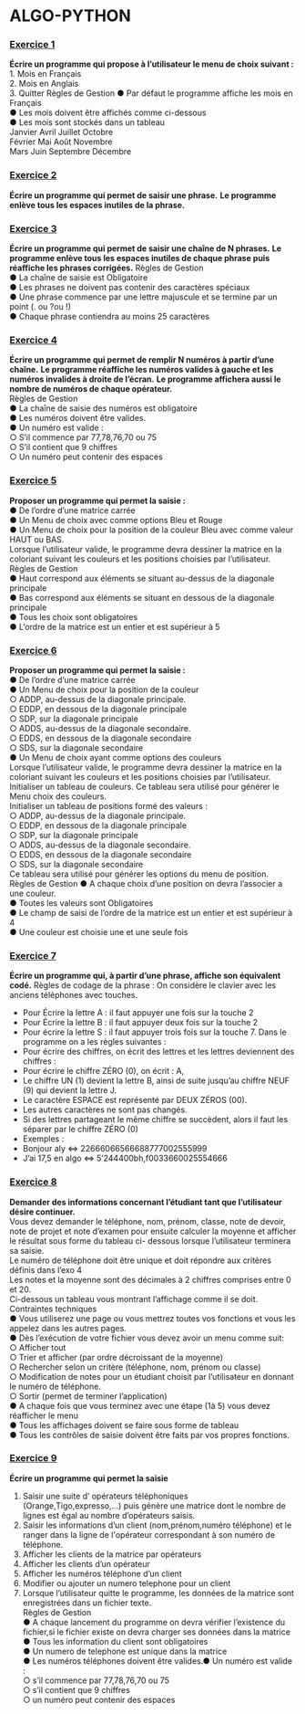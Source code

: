 # ALGO-PYTHON

### [Exercice 1](https://github.com/Annaa4/Sonatel-Academy_P5/blob/main/002-Algo_Python/exo1.py)
__Écrire un programme qui propose à l’utilisateur le menu de choix suivant :__   
    1. Mois en Français  
    2. Mois en Anglais  
    3. Quitter
    Règles de Gestion
    ● Par défaut le programme affiche les mois en Français  
    ● Les mois doivent être affichés comme ci-dessous  
    ● Les mois sont stockés dans un tableau   
Janvier Avril Juillet   Octobre  
Février Mai   Août      Novembre  
Mars    Juin  Septembre Décembre   
### [Exercice 2](https://github.com/Annaa4/Sonatel-Academy_P5/blob/main/002-Algo_Python/exo2.py)  
__Écrire un programme qui permet de saisir une phrase.__ __Le programme enlève tous les espaces inutiles de la phrase.__
### [Exercice 3](https://github.com/Annaa4/Sonatel-Academy_P5/blob/main/002-Algo_Python/exo3.py)
__Écrire un programme qui permet de saisir une chaîne de N phrases.__ __Le programme enlève tous les espaces inutiles de chaque phrase puis réaffiche les phrases corrigées.__
Règles de Gestion  
● La chaîne de saisie est Obligatoire  
● Les phrases ne doivent pas contenir des caractères spéciaux  
● Une phrase commence par une lettre majuscule et se termine par un point (. ou ?ou !)  
● Chaque phrase contiendra au moins 25 caractères  
### [Exercice 4](https://github.com/Annaa4/Sonatel-Academy_P5/blob/main/002-Algo_Python/exo4.py)
__Écrire un programme qui permet de remplir N numéros à partir d’une chaîne.__ __Le programme réaffiche les numéros valides à gauche et les numéros invalides à droite de l’écran.__ __Le programme affichera aussi le nombre de numéros de chaque opérateur.__  
Règles de Gestion  
● La chaîne de saisie des numéros est obligatoire  
● Les numéros doivent être valides.  
● Un numéro est valide :  
○ S’il commence par 77,78,76,70 ou 75  
○ S’il contient que 9 chiffres  
○ Un numéro peut contenir des espaces 
### [Exercice 5](https://github.com/Annaa4/Sonatel-Academy_P5/blob/main/002-Algo_Python/exo5.py)
__Proposer un programme qui permet la saisie :__  
● De l’ordre d’une matrice carrée  
● Un Menu de choix avec comme options Bleu et Rouge  
● Un Menu de choix pour la position de la couleur Bleu avec comme valeur HAUT ou
BAS.  
Lorsque l’utilisateur valide, le programme devra dessiner la matrice en la coloriant suivant les
couleurs et les positions choisies par l’utilisateur.  
Règles de Gestion  
● Haut correspond aux éléments se situant au-dessus de la diagonale principale  
● Bas correspond aux éléments se situant en dessous de la diagonale principale  
● Tous les choix sont obligatoires  
● L’ordre de la matrice est un entier et est supérieur à 5
### [Exercice 6](https://github.com/Annaa4/Sonatel-Academy_P5/blob/main/002-Algo_Python/exo6.py)
__Proposer un programme qui permet la saisie :__  
● De l’ordre d’une matrice carrée  
● Un Menu de choix pour la position de la couleur  
○ ADDP, au-dessus de la diagonale principale.  
○ EDDP, en dessous de la diagonale principale  
○ SDP, sur la diagonale principale  
○ ADDS, au-dessus de la diagonale secondaire.  
○ EDDS, en dessous de la diagonale secondaire  
○ SDS, sur la diagonale secondaire  
● Un Menu de choix ayant comme options des couleurs  
Lorsque l’utilisateur valide, le programme devra dessiner la matrice en la coloriant suivant les
couleurs et les positions choisies par l’utilisateur.  
Initialiser un tableau de couleurs. Ce tableau sera utilisé pour générer le Menu choix des
couleurs.  
Initialiser un tableau de positions formé des valeurs :  
○ ADDP, au-dessus de la diagonale principale.  
○ EDDP, en dessous de la diagonale principale  
○ SDP, sur la diagonale principale  
○ ADDS, au-dessus de la diagonale secondaire.  
○ EDDS, en dessous de la diagonale secondaire  
○ SDS, sur la diagonale secondaire  
Ce tableau sera utilisé pour générer les options du menu de position.  
Règles de Gestion
● A chaque choix d’une position on devra l’associer a une couleur.  
● Toutes les valeurs sont Obligatoires  
● Le champ de saisi de l’ordre de la matrice est un entier et est supérieur à 4  
● Une couleur est choisie une et une seule fois
### [Exercice 7](https://github.com/Annaa4/Sonatel-Academy_P5/blob/main/002-Algo_Python/exo7.py) 
__Écrire un programme qui, à partir d’une phrase, affiche son équivalent codé.__
Règles de codage de la phrase :
On considère le clavier avec les anciens téléphones avec touches.

- Pour Écrire la lettre A : il faut appuyer une fois sur la touche 2
- Pour Écrire la lettre B : il faut appuyer deux fois sur la touche 2
- Pour écrire la lettre S : il faut appuyer trois fois sur la touche 7.
Dans le programme on a les règles suivantes :
- Pour écrire des chiffres, on écrit des lettres et les lettres deviennent des chiffres :
- Pour écrire le chiffre ZÉRO (0), on écrit : A,
- Le chiffre UN (1) devient la lettre B, ainsi de suite jusqu’au chiffre NEUF (9) qui
devient la lettre J.
- Le caractère ESPACE est représenté par DEUX ZÉROS (00).
- Les autres caractères ne sont pas changés.
- Si des lettres partageant le même chiffre se succèdent, alors il faut les séparer par le
chiffre ZÉRO (0)
- Exemples :
- Bonjour aly ⇔ 22666066566688777002555999
- J’ai 17,5 en algo ⇔ 5’244400bh,f0033660025554666
### [Exercice 8](https://github.com/Annaa4/Sonatel-Academy_P5/blob/main/002-Algo_Python/exo8.py)
__Demander des informations concernant l’étudiant tant que l’utilisateur désire continuer.__  
Vous devez demander le téléphone, nom, prénom, classe, note de devoir, note de projet et
note d’examen pour ensuite calculer la moyenne et afficher le résultat sous forme du tableau
ci- dessous lorsque l’utilisateur terminera sa saisie.  
Le numéro de téléphone doit être unique et doit répondre aux critères définis dans l’exo 4  
Les notes et la moyenne sont des décimales à 2 chiffres comprises entre 0 et 20.  
Ci-dessous un tableau vous montrant l’affichage comme il se doit.  
Contraintes techniques  
● Vous utiliserez une page ou vous mettrez toutes vos fonctions et vous les appelez dans
les autres pages.  
● Dès l’exécution de votre fichier vous devez avoir un menu comme suit:  
○ Afficher tout  
○ Trier et afficher (par ordre décroissant de la moyenne)  
○ Rechercher selon un critère (téléphone, nom, prénom ou classe)  
○ Modification de notes pour un étudiant choisit par l’utilisateur en donnant le
numéro de téléphone.  
○ Sortir (permet de terminer l’application)  
● A chaque fois que vous terminez avec une étape (1à 5) vous devez réafficher le menu  
● Tous les affichages doivent se faire sous forme de tableau  
● Tous les contrôles de saisie doivent être faits par vos propres fonctions.  
### [Exercice 9](https://github.com/Annaa4/Sonatel-Academy_P5/blob/main/002-Algo_Python/exo9.py)
__Écrire un programme qui permet la saisie__ 
1. Saisir une suite d’ opérateurs téléphoniques  
(Orange,Tigo,expresso,...) puis génère une matrice dont le nombre de
lignes est égal au nombre d’opérateurs saisis.  
1. Saisir les informations d’un client (nom,prénom,numéro téléphone) et
le ranger dans la ligne de l'opérateur correspondant à son numéro de
téléphone.  
2. Afficher les clients de la matrice par opérateurs  
3. Afficher les clients d’un opérateur  
4. Afficher les numéros téléphone d’un client  
5. Modifier ou ajouter un numero telephone pour un client  
6. Lorsque l’utilisateur quitte le programme, les données de la matrice
sont enregistrées dans un fichier texte.  
Règles de Gestion  
● A chaque lancement du programme on devra vérifier l’existence du
fichier,si le fichier existe on devra charger ses données dans la
matrice  
● Tous les information du client sont obligatoires  
● Un numero de telephone est unique dans la matrice  
● Les numéros téléphones doivent être valides.● Un numéro est valide :  
○ s’il commence par 77,78,76,70 ou 75  
○ s’il contient que 9 chiffres  
○ un numéro peut contenir des espaces  